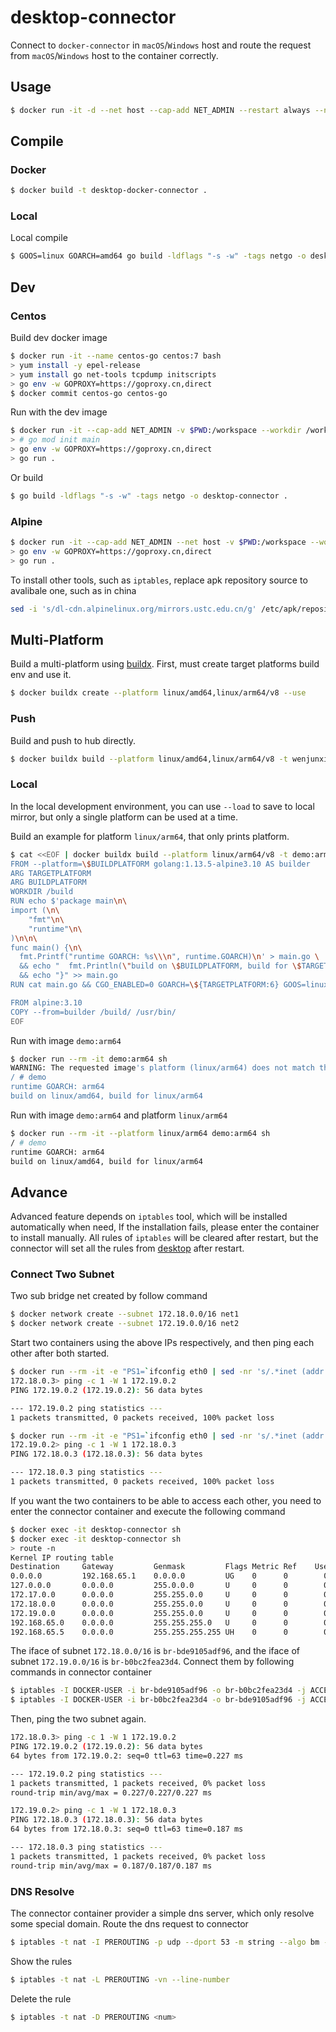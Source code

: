 # desktop-connector

  Connect to `docker-connector` in `macOS`/`Windows` host and route the request from `macOS`/`Windows` host to the container correctly.

## Usage

```bash
$ docker run -it -d --net host --cap-add NET_ADMIN --restart always --name desktop-connector wenjunxiao/desktop-docker-connector
```

## Compile

### Docker

```bash
$ docker build -t desktop-docker-connector .
```

### Local
  Local compile
```bash
$ GOOS=linux GOARCH=amd64 go build -ldflags "-s -w" -tags netgo -o desktop-connector main.go
```

## Dev

### Centos
  Build dev docker image
```bash
$ docker run -it --name centos-go centos:7 bash
> yum install -y epel-release
> yum install go net-tools tcpdump initscripts
> go env -w GOPROXY=https://goproxy.cn,direct
$ docker commit centos-go centos-go
```

  Run with the dev image
```bash
$ docker run -it --cap-add NET_ADMIN -v $PWD:/workspace --workdir /workspace centos-go bash
> # go mod init main
> go env -w GOPROXY=https://goproxy.cn,direct
> go run .
```
  Or build
```bash
$ go build -ldflags "-s -w" -tags netgo -o desktop-connector .
```

### Alpine

```bash
$ docker run -it --cap-add NET_ADMIN --net host -v $PWD:/workspace --workdir /workspace golang:1.13.5-alpine3.10 bash
> go env -w GOPROXY=https://goproxy.cn,direct
> go run .
```
  To install other tools, such as `iptables`, replace apk repository source to avalibale one, such as in china
```bash
sed -i 's/dl-cdn.alpinelinux.org/mirrors.ustc.edu.cn/g' /etc/apk/repositories
```

## Multi-Platform

  Build a multi-platform using [buildx](https://docs.docker.com/buildx/working-with-buildx/).
  First, must create target platforms build env and use it.
```bash
$ docker buildx create --platform linux/amd64,linux/arm64/v8 --use
```

### Push

  Build and push to hub directly.
```bash
$ docker buildx build --platform linux/amd64,linux/arm64/v8 -t wenjunxiao/desktop-docker-connector:latest . --push
```
  
### Local
  In the local development environment, you can use `--load` to save to local mirror,
  but only a single platform can be used at a time.

  Build an example for platform `linux/arm64`, that only prints platform.
```bash
$ cat <<EOF | docker buildx build --platform linux/arm64/v8 -t demo:arm64 - --load
FROM --platform=\$BUILDPLATFORM golang:1.13.5-alpine3.10 AS builder
ARG TARGETPLATFORM
ARG BUILDPLATFORM
WORKDIR /build
RUN echo $'package main\n\
import (\n\
	"fmt"\n\
	"runtime"\n\
)\n\n\
func main() {\n\
  fmt.Printf("runtime GOARCH: %s\\\n", runtime.GOARCH)\n' > main.go \
  && echo "  fmt.Println(\"build on \$BUILDPLATFORM, build for \$TARGETPLATFORM\")" >> main.go \
  && echo "}" >> main.go
RUN cat main.go && CGO_ENABLED=0 GOARCH=\${TARGETPLATFORM:6} GOOS=linux go build -a -o demo .

FROM alpine:3.10
COPY --from=builder /build/ /usr/bin/
EOF
```
  Run with image `demo:arm64`
```bash
$ docker run --rm -it demo:arm64 sh
WARNING: The requested image's platform (linux/arm64) does not match the detected host platform (linux/amd64) and no specific platform was requested
/ # demo
runtime GOARCH: arm64
build on linux/amd64, build for linux/arm64
```
  Run with image `demo:arm64` and platform `linux/arm64`
```bash
$ docker run --rm -it --platform linux/arm64 demo:arm64 sh
/ # demo
runtime GOARCH: arm64
build on linux/amd64, build for linux/arm64
```

## Advance

  Advanced feature depends on `iptables` tool, which will be installed automatically when need,
  If the installation fails, please enter the container to install manually.
  All rules of `iptables` will be cleared after restart, but the connector will set all the rules
  from [desktop](../desktop) after restart.
  
### Connect Two Subnet
  Two sub bridge net created by follow command
```bash
$ docker network create --subnet 172.18.0.0/16 net1
$ docker network create --subnet 172.19.0.0/16 net2
```
  Start two containers using the above IPs respectively, and then ping each other after both started.
```bash
$ docker run --rm -it -e "PS1=`ifconfig eth0 | sed -nr 's/.*inet (addr:)?(([0-9]*\.){3}[0-9]*).*/\2/p'`> " --net static alpine sh
172.18.0.3> ping -c 1 -W 1 172.19.0.2
PING 172.19.0.2 (172.19.0.2): 56 data bytes

--- 172.19.0.2 ping statistics ---
1 packets transmitted, 0 packets received, 100% packet loss
```

```bash
$ docker run --rm -it -e "PS1=`ifconfig eth0 | sed -nr 's/.*inet (addr:)?(([0-9]*\.){3}[0-9]*).*/\2/p'`> " --net test alpine sh
172.19.0.2> ping -c 1 -W 1 172.18.0.3
PING 172.18.0.3 (172.18.0.3): 56 data bytes

--- 172.18.0.3 ping statistics ---
1 packets transmitted, 0 packets received, 100% packet loss
```
  
  If you want the two containers to be able to access each other, you need to enter the connector container and execute the following command
```bash
$ docker exec -it desktop-connector sh
$ docker exec -it desktop-connector sh
> route -n
Kernel IP routing table
Destination     Gateway         Genmask         Flags Metric Ref    Use Iface
0.0.0.0         192.168.65.1    0.0.0.0         UG    0      0        0 eth0
127.0.0.0       0.0.0.0         255.0.0.0       U     0      0        0 lo
172.17.0.0      0.0.0.0         255.255.0.0     U     0      0        0 docker0
172.18.0.0      0.0.0.0         255.255.0.0     U     0      0        0 br-bde9105adf96
172.19.0.0      0.0.0.0         255.255.0.0     U     0      0        0 br-b0bc2fea23d4
192.168.65.0    0.0.0.0         255.255.255.0   U     0      0        0 eth0
192.168.65.5    0.0.0.0         255.255.255.255 UH    0      0        0 services1
```
  The iface of subnet `172.18.0.0/16` is `br-bde9105adf96`, and the iface of subnet `172.19.0.0/16` is `br-b0bc2fea23d4`.
  Connect them by following commands in connector container
```bash
$ iptables -I DOCKER-USER -i br-bde9105adf96 -o br-b0bc2fea23d4 -j ACCEPT
$ iptables -I DOCKER-USER -i br-b0bc2fea23d4 -o br-bde9105adf96 -j ACCEPT
```
  Then, ping the two subnet again.
```bash
172.18.0.3> ping -c 1 -W 1 172.19.0.2
PING 172.19.0.2 (172.19.0.2): 56 data bytes
64 bytes from 172.19.0.2: seq=0 ttl=63 time=0.227 ms

--- 172.19.0.2 ping statistics ---
1 packets transmitted, 1 packets received, 0% packet loss
round-trip min/avg/max = 0.227/0.227/0.227 ms
```
```bash
172.19.0.2> ping -c 1 -W 1 172.18.0.3
PING 172.18.0.3 (172.18.0.3): 56 data bytes
64 bytes from 172.18.0.3: seq=0 ttl=63 time=0.187 ms

--- 172.18.0.3 ping statistics ---
1 packets transmitted, 1 packets received, 0% packet loss
round-trip min/avg/max = 0.187/0.187/0.187 ms
```

### DNS Resolve

  The connector container provider a simple dns server, which only resolve some special domain.
  Route the dns request to connector
```bash
$ iptables -t nat -I PREROUTING -p udp --dport 53 -m string --algo bm --string local -j DNAT --to-destination 192.168.251.1
```
  Show the rules
```bash
$ iptables -t nat -L PREROUTING -vn --line-number
```
  Delete the rule
```bash
$ iptables -t nat -D PREROUTING <num>
```
